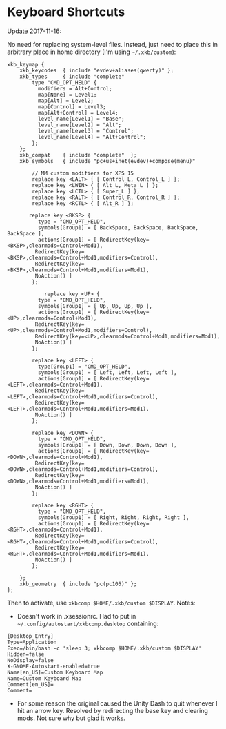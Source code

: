 # Keyboard Shortcuts

Update 2017-11-16:

No need for replacing system-level files. Instead, just need to place this in arbitrary place in home directory (I'm using `~/.xkb/custom`):

```
xkb_keymap {
	xkb_keycodes  { include "evdev+aliases(qwerty)"	};
	xkb_types     { include "complete"	
		type "CMD_OPT_HELD" {
		  modifiers = Alt+Control;
		  map[None] = Level1;
		  map[Alt] = Level2;
		  map[Control] = Level3;
		  map[Alt+Control] = Level4;
		  level_name[Level1] = "Base";
		  level_name[Level2] = "Alt";
		  level_name[Level3] = "Control";
		  level_name[Level4] = "Alt+Control";
		};
	};
	xkb_compat    { include "complete"	};
	xkb_symbols   { include "pc+us+inet(evdev)+compose(menu)"	

		// MM custom modifiers for XPS 15
		replace key <LALT> { [ Control_L, Control_L ] };
		replace key <LWIN> { [ Alt_L, Meta_L ] };
		replace key <LCTL> { [ Super_L ] };
		replace key <RALT> { [ Control_R, Control_R ] };
		replace key <RCTL> { [ Alt_R ] };

	   replace key <BKSP> {
	      type = "CMD_OPT_HELD",
	      symbols[Group1] = [ BackSpace, BackSpace, BackSpace, BackSpace ],
	      actions[Group1] = [ RedirectKey(key=<BKSP>,clearmods=Control+Mod1),
		 RedirectKey(key=<BKSP>,clearmods=Control+Mod1,modifiers=Control),
		 RedirectKey(key=<BKSP>,clearmods=Control+Mod1,modifiers=Mod1),
		 NoAction() ]
	    };

            replace key <UP> {
	      type = "CMD_OPT_HELD",
	      symbols[Group1] = [ Up, Up, Up, Up ],
	      actions[Group1] = [ RedirectKey(key=<UP>,clearmods=Control+Mod1),
		 RedirectKey(key=<UP>,clearmods=Control+Mod1,modifiers=Control),
		 RedirectKey(key=<UP>,clearmods=Control+Mod1,modifiers=Mod1),
		 NoAction() ]
	    };

	    replace key <LEFT> {
	      type[Group1] = "CMD_OPT_HELD",
	      symbols[Group1] = [ Left, Left, Left, Left ],
	      actions[Group1] = [ RedirectKey(key=<LEFT>,clearmods=Control+Mod1),
		 RedirectKey(key=<LEFT>,clearmods=Control+Mod1,modifiers=Control),
		 RedirectKey(key=<LEFT>,clearmods=Control+Mod1,modifiers=Mod1),
		 NoAction() ]
	    };

	    replace key <DOWN> {
	      type = "CMD_OPT_HELD",
	      symbols[Group1] = [ Down, Down, Down, Down ],
	      actions[Group1] = [ RedirectKey(key=<DOWN>,clearmods=Control+Mod1),
		 RedirectKey(key=<DOWN>,clearmods=Control+Mod1,modifiers=Control),
		 RedirectKey(key=<DOWN>,clearmods=Control+Mod1,modifiers=Mod1),
		 NoAction() ]
	    };

	    replace key <RGHT> {
	      type = "CMD_OPT_HELD",
	      symbols[Group1] = [ Right, Right, Right, Right ],
	      actions[Group1] = [ RedirectKey(key=<RGHT>,clearmods=Control+Mod1),
		 RedirectKey(key=<RGHT>,clearmods=Control+Mod1,modifiers=Control),
		 RedirectKey(key=<RGHT>,clearmods=Control+Mod1,modifiers=Mod1),
		 NoAction() ]
	    };

	};
	xkb_geometry  { include "pc(pc105)"	};
};

```

Then to activate, use `xkbcomp $HOME/.xkb/custom $DISPLAY`. Notes:

- Doesn't work in .xsessionrc. Had to put in `~/.config/autostart/xkbcomp.desktop` containing:
```
[Desktop Entry]
Type=Application
Exec=/bin/bash -c 'sleep 3; xkbcomp $HOME/.xkb/custom $DISPLAY'
Hidden=false
NoDisplay=false
X-GNOME-Autostart-enabled=true
Name[en_US]=Custom Keyboard Map
Name=Custom Keyboard Map
Comment[en_US]=
Comment=
```

- For some reason the original caused the Unity Dash to quit whenever I hit an arrow key. Resolved by redirecting the base key and clearing mods. Not sure why but glad it works.
